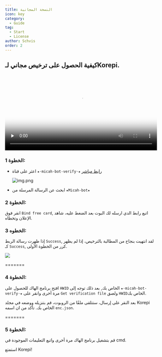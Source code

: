 ```yaml
---
title: النسخة المجانية
icon: key
category:
  - Guide
tag:
  - Start
  - License
author: Schvis
order: 2
---
```


## كيفية الحصول على ترخيص مجاني لـKorepi.

<video controls preload="none" width="100%" poster="https://nextcloud.atruicardona.xyz/s/6Lq9c23qJFPYdcZ/preview"><source src="https://nextcloud.atruicardona.xyz/s/6Lq9c23qJFPYdcZ/download" type="video/mp4"></video>

### الخطوة 1:
- اعثر على قناة `★⋅micah-bot-verify⋅★`  [رابط مباشر](https://discord.com/channels/1069057220802781265/1203687333107335198)

  ![img.png](/assets/images/docs/202402/verify-1.png)
- ابحث عن الرسالة المرسلة من `★Micah-bot★`

### الخطوة 2:
انقر فوق `Bind free card`, اتبع رابط الدي ارسله لك البوت بعد الضغط عليه، شاهد الإعلان وتخطاه.

### الخطوه 3:
إذا ظهرت رسالة الربط `Success`, لقد انتهيت بنجاح من المطالبة بالترخيص، إذا لم يظهر كـ `Success`, كرر من الخطوة الأولى.

![](/assets/images/docs/202312/success.png)

=======
### الخطوة 4:
افتح برنامج الهاك للحصول على `HWID` الخاص بك, بعد ذلك توجه إلى `★⋅micah-bot-verify⋅★` مرة أخرى وانقر على `Get verification file` ولصق `HWID`الخاص بك.

بعد النقر على إرسال، ستتلقى ملفًا من الروبوت، قم بتنزيله ووضعه في مجلد Korepi الخاص بك. تأكد من ان اسمه `enc.json`.

=======
### الخطوة 5:
قم بتشغيل برنامج الهاك مرة أخرى واتبع التعليمات الموجودة في cmd.

استمتع Korepi!